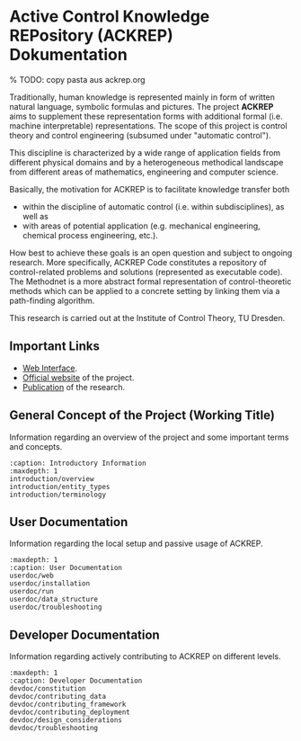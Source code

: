 # Active Control Knowledge REPository (ACKREP) Dokumentation

% TODO: copy pasta aus ackrep.org

Traditionally, human knowledge is represented mainly in form of written natural language, symbolic formulas and pictures.
The project **ACKREP** aims to supplement these representation forms with additional formal (i.e. machine interpretable)
representations. The scope of this project is control theory and control engineering (subsumed under "automatic control").

This discipline is characterized by a wide range of application fields from different physical domains and by a
heterogeneous methodical landscape from different areas of mathematics, engineering and computer science.

Basically, the motivation for ACKREP is to facilitate knowledge transfer both

- within the discipline of automatic control (i.e. within subdisciplines), as well as
- with areas of potential application (e.g. mechanical engineering, chemical process engineering, etc.).

How best to achieve these goals is an open question and subject to ongoing research. More specifically, ACKREP Code
constitutes a repository of control-related problems and solutions (represented as executable code). The Methodnet is a
more abstract formal representation of control-theoretic methods which can be applied to a concrete setting by linking
them via a path-finding algorithm.

This research is carried out at the Institute of Control Theory, TU Dresden.

## Important Links

- [Web Interface](https://testing.ackrep.org).
- [Official website](https://ackrep.org/) of the project.
- [Publication](https://ieeexplore.ieee.org/document/9259657) of the research.

## General Concept of the Project (Working Title)

Information regarding an overview of the project and some important terms and concepts.

```{toctree}
:caption: Introductory Information
:maxdepth: 1
introduction/overview
introduction/entity_types
introduction/terminology
```


## User Documentation
Information regarding the local setup and passive usage of ACKREP.
```{toctree}
:maxdepth: 1
:caption: User Documentation
userdoc/web
userdoc/installation
userdoc/run
userdoc/data_structure
userdoc/troubleshooting
```

## Developer Documentation
Information regarding actively contributing to ACKREP on different levels.
```{toctree}
:maxdepth: 1
:caption: Developer Documentation
devdoc/constitution
devdoc/contributing_data
devdoc/contributing_framework
devdoc/contributing_deployment
devdoc/design_considerations
devdoc/troubleshooting
```
